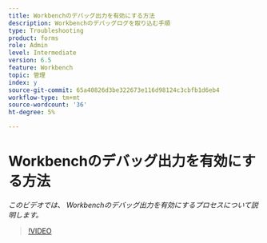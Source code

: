 ```yaml
---
title: Workbenchのデバッグ出力を有効にする方法
description: Workbenchのデバッグログを取り込む手順
type: Troubleshooting
product: forms
role: Admin
level: Intermediate
version: 6.5
feature: Workbench
topic: 管理
index: y
source-git-commit: 65a40826d3be322673e116d98124c3cbfb1d6eb4
workflow-type: tm+mt
source-wordcount: '36'
ht-degree: 5%

---
```



# Workbenchのデバッグ出力を有効にする方法

*このビデオでは、 Workbenchのデバッグ出力を有効にするプロセスについて説明します。*

>[!VIDEO](https://video.tv.adobe.com/v/335497?quality=9&learn=on)
